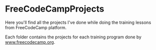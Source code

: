 # FreeCodeCampProjects

Here you'll find all the projects I've done while doing the training lessons from FreeCodeCamp platform.

Each folder contains the projects for each training program done by www.freecodecamp.org.
